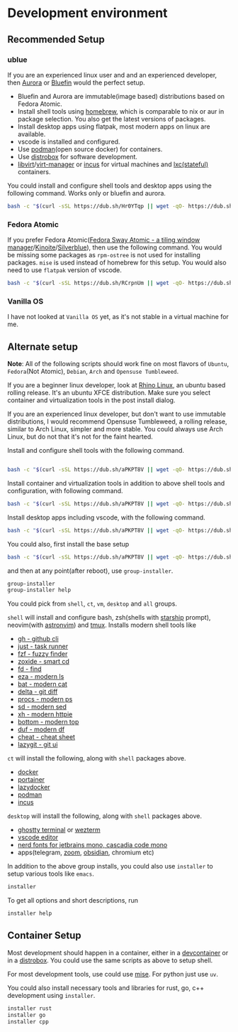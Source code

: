 # Development environment

## Recommended Setup

### ublue

If you are an experienced linux user and and an experienced developer, then [Aurora](https://getaurora.dev/en) or [Bluefin](https://projectbluefin.io) would the perfect setup.

  - Bluefin and Aurora are immutable(image based) distributions based on Fedora Atomic.
  - Install shell tools using [homebrew](https://brew.sh), which is comparable to nix or aur in package selection. You also get the latest versions of packages.
  - Install desktop apps using flatpak, most modern apps on linux are available.
  - vscode is installed and configured.
  - Use [podman](https://podman.io)(open source docker) for containers.
  - Use [distrobox](https://distrobox.it) for software development.
  - [libvirt](https://libvirt.org)/[virt-manager](https://virt-manager.org) or [incus](https://linuxcontainers.org/incus) for virtual machines and [lxc(stateful)](https://linuxcontainers.org/lxc) containers.

You could install and configure shell tools and desktop apps using the following command. Works only or bluefin and aurora.

```bash
bash -c "$(curl -sSL https://dub.sh/Hr0YTqp || wget -qO- https://dub.sh/Hr0YTqp)"
```

### Fedora Atomic

If you prefer Fedora Atomic([Fedora Sway Atomic - a tiling window manager](https://fedoraproject.org/atomic-desktops/sway)/[Kinoite](https://fedoraproject.org/atomic-desktops/kinoite)/[Silverblue](https://fedoraproject.org/atomic-desktops/kinoite)), then use the following command. You would be missing some packages as `rpm-ostree` is not used for installing packages. `mise` is used instead of homebrew for this setup. You would also need to use `flatpak` version of vscode.

```bash
bash -c "$(curl -sSL https://dub.sh/RCrpnUm || wget -qO- https://dub.sh/RCrpnUm)"
```

### Vanilla OS

I have not looked at `Vanilla OS` yet, as it's not stable in a virtual machine for me.

## Alternate setup

**Note**: All of the following scripts should work fine on most flavors of `Ubuntu`, `Fedora`(Not Atomic), `Debian`, `Arch` and `Opensuse Tumbleweed`.

If you are a beginner linux developer, look at [Rhino Linux](https://rhinolinux.org), an ubuntu based rolling release. It's an ubuntu XFCE distribution. Make sure you select container and virtualization tools in the post install dialog.

If you are an experienced linux developer, but don't want to use immutable distributions, I would recommend Opensuse Tumbleweed, a rolling release, similar to Arch Linux, simpler and more stable. You could always use Arch Linux, but do not that it's not for the faint hearted.

Install and configure shell tools with the following command.
```bash

bash -c "$(curl -sSL https://dub.sh/aPKPT8V || wget -qO- https://dub.sh/aPKPT8V)" -- shell
```
Install container and virtualization tools in addition to above shell tools and configuration, with following command.

```bash
bash -c "$(curl -sSL https://dub.sh/aPKPT8V || wget -qO- https://dub.sh/aPKPT8V)" -- vm
```
Install desktop apps including vscode, with the following command.

```bash
bash -c "$(curl -sSL https://dub.sh/aPKPT8V || wget -qO- https://dub.sh/aPKPT8V)" -- desktop
```

You could also, first install the base setup

```bash
bash -c "$(curl -sSL https://dub.sh/aPKPT8V || wget -qO- https://dub.sh/aPKPT8V)"
```

and then at any point(after reboot), use `group-installer`.

```bash
group-installer
group-installer help
```

You could pick from `shell`, `ct`, `vm`, `desktop` and `all` groups.

`shell` will install and configure bash, zsh(shells with [starship](https://starship.rs) prompt), neovim(with [astronvim](https://astronvim.com)) and [tmux](https://github.com/tmux/tmux/wiki). Installs modern shell tools like

- [gh - github cli](https://cli.github.com)
- [just - task runner](https://github.com/casey/just)
- [fzf - fuzzy finder](https://github.com/junegunn/fzf)
- [zoxide - smart cd](https://github.com/ajeetdsouza/zoxide)
- [fd - find](https://github.com/sharkdp/fd)
- [eza - modern ls](https://github.com/eza-community/eza)
- [bat - modern cat](https://github.com/sharkdp/bat)
- [delta - git diff](https://github.com/dandavison/delta)
- [procs - modern ps](https://github.com/dalance/procs)
- [sd - modern sed](https://github.com/chmln/sd)
- [xh - modern httpie](https://github.com/ducaale/xh)
- [bottom - modern top](https://github.com/ClementTsang/bottom)
- [duf - modern df](https://github.com/muesli/duf)
- [cheat - cheat sheet](https://github.com/cheat/cheat)
- [lazygit - git ui](https://github.com/jesseduffield/lazygit)

`ct` will install the following, along with `shell` packages above.

- [docker](https://docker.com)
- [portainer](https://portainer.io)
- [lazydocker](https://github.com/jesseduffield/lazydocker)
- [podman](https://podman.io)
- [incus](https://linuxcontainers.org/incus)

`desktop` will install the following, along with `shell` packages above.

- [ghostty terminal](https://github.com/pgdev92/ghostty) or [wezterm](https://wezfurlong.org/wezterm)
- [vscode editor](https://code.visualstudio.com)
- [nerd fonts for jetbrains mono, cascadia code mono](https://github.com/ryanoasis/nerd-fonts)
- apps(telegram, [zoom](https://zoom.us), [obsidian](https://obsidian.md), chromium etc)

In addition to the above group installs, you could also use `installer` to setup various tools like `emacs`.

```bash
installer
```
To get all options and short descriptions, run

```bash
installer help
```

## Container Setup

Most development should happen in a container, either in a [devcontainer](https://code.visualstudio.com/docs/devcontainers/containers) or in a [distrobox](https://github.com/89luca89/distrobox). You could use the same scripts as above to setup shell.

For most development tools, use could use [mise](https://mise.dev). For python just use `uv`.

You could also install necessary tools and libraries for rust, go, c++ development using `installer`.

```bash
installer rust
installer go
installer cpp
```
